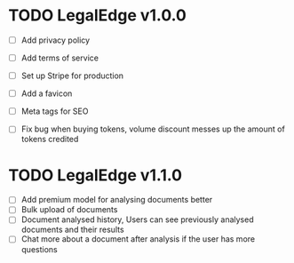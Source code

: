 # TODO LegalEdge v1.0.0
- [ ] Add privacy policy
- [ ] Add terms of service
- [ ] Set up Stripe for production
- [ ] Add a favicon
- [ ] Meta tags for SEO
- [ ] Fix bug when buying tokens, volume discount messes up the amount of tokens credited


# TODO LegalEdge v1.1.0
- [ ] Add premium model for analysing documents better
- [ ] Bulk upload of documents
- [ ] Document analysed history, Users can see previously analysed documents and their results
- [ ] Chat more about a document after analysis if the user has more questions